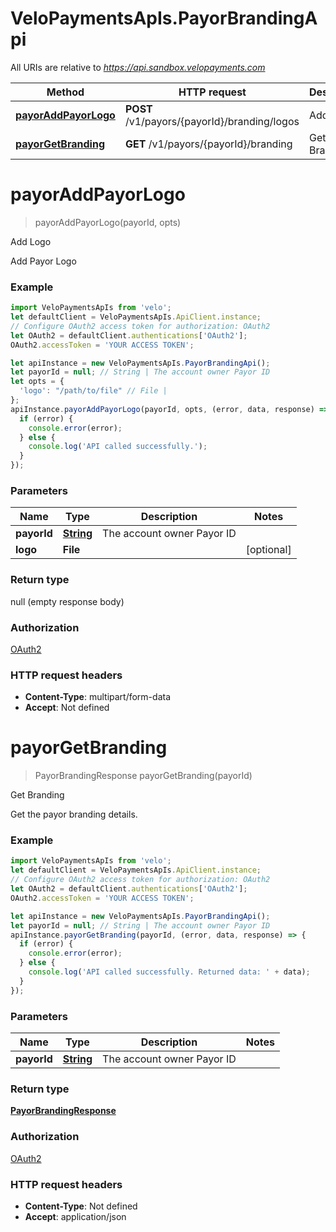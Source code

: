 # VeloPaymentsApIs.PayorBrandingApi

All URIs are relative to *https://api.sandbox.velopayments.com*

Method | HTTP request | Description
------------- | ------------- | -------------
[**payorAddPayorLogo**](PayorBrandingApi.md#payorAddPayorLogo) | **POST** /v1/payors/{payorId}/branding/logos | Add Logo
[**payorGetBranding**](PayorBrandingApi.md#payorGetBranding) | **GET** /v1/payors/{payorId}/branding | Get Branding


<a name="payorAddPayorLogo"></a>
# **payorAddPayorLogo**
> payorAddPayorLogo(payorId, opts)

Add Logo

Add Payor Logo

### Example
```javascript
import VeloPaymentsApIs from 'velo';
let defaultClient = VeloPaymentsApIs.ApiClient.instance;
// Configure OAuth2 access token for authorization: OAuth2
let OAuth2 = defaultClient.authentications['OAuth2'];
OAuth2.accessToken = 'YOUR ACCESS TOKEN';

let apiInstance = new VeloPaymentsApIs.PayorBrandingApi();
let payorId = null; // String | The account owner Payor ID
let opts = {
  'logo': "/path/to/file" // File | 
};
apiInstance.payorAddPayorLogo(payorId, opts, (error, data, response) => {
  if (error) {
    console.error(error);
  } else {
    console.log('API called successfully.');
  }
});
```

### Parameters

Name | Type | Description  | Notes
------------- | ------------- | ------------- | -------------
 **payorId** | [**String**](.md)| The account owner Payor ID | 
 **logo** | **File**|  | [optional] 

### Return type

null (empty response body)

### Authorization

[OAuth2](../README.md#OAuth2)

### HTTP request headers

 - **Content-Type**: multipart/form-data
 - **Accept**: Not defined

<a name="payorGetBranding"></a>
# **payorGetBranding**
> PayorBrandingResponse payorGetBranding(payorId)

Get Branding

Get the payor branding details.

### Example
```javascript
import VeloPaymentsApIs from 'velo';
let defaultClient = VeloPaymentsApIs.ApiClient.instance;
// Configure OAuth2 access token for authorization: OAuth2
let OAuth2 = defaultClient.authentications['OAuth2'];
OAuth2.accessToken = 'YOUR ACCESS TOKEN';

let apiInstance = new VeloPaymentsApIs.PayorBrandingApi();
let payorId = null; // String | The account owner Payor ID
apiInstance.payorGetBranding(payorId, (error, data, response) => {
  if (error) {
    console.error(error);
  } else {
    console.log('API called successfully. Returned data: ' + data);
  }
});
```

### Parameters

Name | Type | Description  | Notes
------------- | ------------- | ------------- | -------------
 **payorId** | [**String**](.md)| The account owner Payor ID | 

### Return type

[**PayorBrandingResponse**](PayorBrandingResponse.md)

### Authorization

[OAuth2](../README.md#OAuth2)

### HTTP request headers

 - **Content-Type**: Not defined
 - **Accept**: application/json

